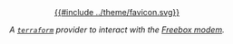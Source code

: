 <div align="center">
<a href="https://github.com/nikolalohinski/terraform-provider-freebox">
{{#include ../theme/favicon.svg}}
</a>
<i>

A [`terraform`](https://www.terraform.io/) provider to interact with the [Freebox modem](https://en.wikipedia.org/wiki/Freebox).

</i>
</div>


